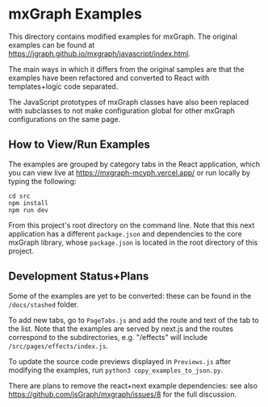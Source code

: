 # mxGraph Examples

This directory contains modified examples for mxGraph.
The original examples can be found at
https://jgraph.github.io/mxgraph/javascript/index.html.

The main ways in which it differs from the original 
samples are that the examples have been refactored and 
converted to React with templates+logic code separated.  

The JavaScript prototypes of mxGraph classes have also been 
replaced with subclasses to not make configuration
global for other mxGraph configurations on the same page.

## How to View/Run Examples

The examples are grouped by category tabs in the React 
application, which you can view live at 
https://mxgraph-mcyph.vercel.app/ or run locally by 
typing the following:

    cd src
    npm install
    npm run dev

From this project's root directory on the command line.
Note that this next application has a different `package.json`
and dependencies to the core mxGraph library, whose 
`package.json` is located in the root directory of this 
project.

## Development Status+Plans

Some of the examples are yet to be converted: these can
be found in the `/docs/stashed` folder.

To add new tabs, go to `PageTabs.js` and add the route 
and text of the tab to the list. Note that the examples
are served by next.js and the routes correspond to the
subdirectories, e.g. "/effects" will include 
`/src/pages/effects/index.js`.

To update the source code previews displayed in `Previews.js` 
after modifying the examples, run `python3 copy_examples_to_json.py`.

There are plans to remove the react+next example 
dependencies: see also https://github.com/jsGraph/mxgraph/issues/8 
for the full discussion. 

